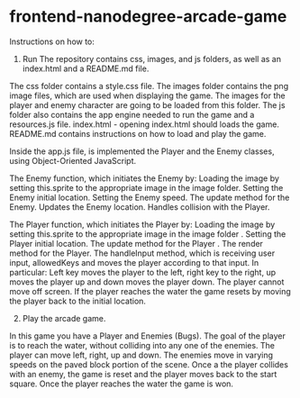 frontend-nanodegree-arcade-game
===============================

Instructions on how to:
1. Run 
The repository contains css, images, and js folders, as well as an index.html and a README.md file.

The css folder contains a style.css file.
The images folder contains the png image files, which are used when displaying the game. The images for the player and enemy character are going to be loaded from this folder.
The js folder also contains the app engine needed to run the game and a resources.js file.
index.html - opening index.html should loads the game.
README.md contains instructions on how to load and play the game.

Inside the app.js file, is implemented the Player and the Enemy classes, using Object-Oriented JavaScript. 

The Enemy function, which initiates the Enemy by:
Loading the image by setting this.sprite to the appropriate image in the image folder.
Setting the Enemy initial location.
Setting the Enemy speed.
The update method for the Enemy.
Updates the Enemy location.
Handles collision with the Player.

The Player function, which initiates the Player by:
Loading the image by setting this.sprite to the appropriate image in the image folder .
Setting the Player initial location.
The update method for the Player .
The render method for the Player.
The handleInput method, which is receiving user input, allowedKeys and moves the player according to that input. In particular:
Left key moves the player to the left, right key to the right, up moves the player up and down moves the player down.
The player cannot move off screen.
If the player reaches the water the game resets by moving the player back to the initial location.

2. Play the arcade game.

In this game you have a Player and Enemies (Bugs). The goal of the player is to reach the water, without colliding into any one of the enemies. The player can move left, right, up and down. The enemies move in varying speeds on the paved block portion of the scene. Once a the player collides with an enemy, the game is reset and the player moves back to the start square. Once the player reaches the water the game is won.

